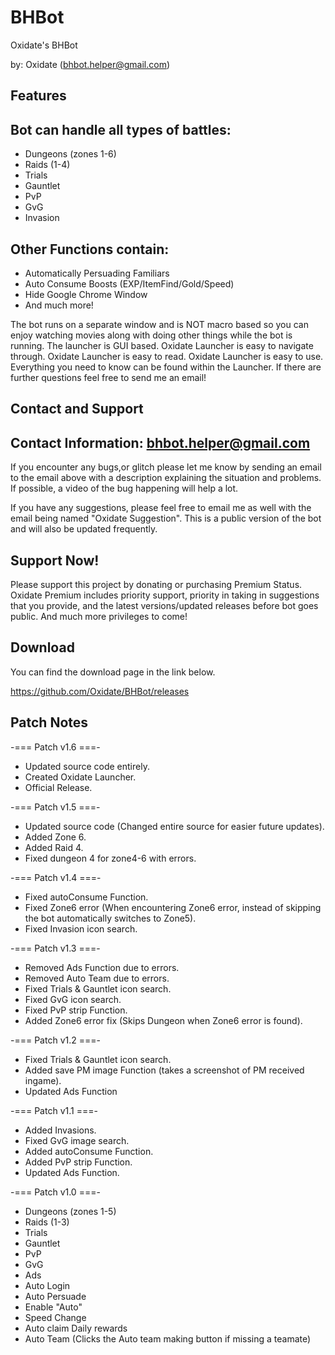 # BHBot
Oxidate's BHBot

by: Oxidate (bhbot.helper@gmail.com)


## Features

## Bot can handle all types of battles:
* Dungeons (zones 1-6)
* Raids (1-4)
* Trials
* Gauntlet
* PvP
* GvG
* Invasion

## Other Functions contain:
* Automatically Persuading Familiars
* Auto Consume Boosts
(EXP/ItemFind/Gold/Speed)
* Hide Google Chrome Window
* And much more!


The bot runs on a separate window and is NOT macro based so you can enjoy watching movies along with doing other things while the bot is running.
The launcher is GUI based.
Oxidate Launcher is easy to navigate through.
Oxidate Launcher is easy to read.
Oxidate Launcher is easy to use.
Everything you need to know can be found within the Launcher.
If there are further questions feel free to send me an email!


## Contact and Support


## Contact Information: bhbot.helper@gmail.com

If you encounter any bugs,or glitch please let me know by sending an email to the email above with a description explaining the situation and problems. If possible, a video of the bug happening will help a lot.

If you have any suggestions, please feel free to email me as well with the email being named "Oxidate Suggestion". This is a public version of the bot and will also be updated frequently.



## Support Now!
Please support this project by donating or purchasing Premium Status.
Oxidate Premium includes priority support, priority in taking in suggestions that you provide, and the latest versions/updated releases before bot goes public. And much more privileges to come!
   
## Download
You can find the download page in the link below.

https://github.com/Oxidate/BHBot/releases

## Patch Notes

-=== Patch v1.6 ===-
- Updated source code entirely.
- Created Oxidate Launcher.
- Official Release.

-=== Patch v1.5 ===-
- Updated source code (Changed entire source for easier future updates).
- Added Zone 6.
- Added Raid 4.
- Fixed dungeon 4 for zone4-6 with errors.

-=== Patch v1.4 ===-
- Fixed autoConsume Function.
- Fixed Zone6 error (When encountering Zone6 error, 
	instead of skipping the bot automatically switches to Zone5).
- Fixed Invasion icon search.

-=== Patch v1.3 ===-
- Removed Ads Function due to errors.
- Removed Auto Team due to errors.
- Fixed Trials & Gauntlet icon search.
- Fixed GvG icon search.
- Fixed PvP strip Function.
- Added Zone6 error fix (Skips Dungeon when Zone6 error is found).

-=== Patch v1.2 ===-
- Fixed Trials & Gauntlet icon search.
- Added save PM image Function (takes a screenshot of PM received ingame).
- Updated Ads Function

-=== Patch v1.1 ===-
- Added Invasions.
- Fixed GvG image search.
- Added autoConsume Function.
- Added PvP strip Function.
- Updated Ads Function.

-=== Patch v1.0 ===-
- Dungeons (zones 1-5)
- Raids (1-3)
- Trials
- Gauntlet
- PvP
- GvG
- Ads
- Auto Login
- Auto Persuade
- Enable "Auto"
- Speed Change
- Auto claim Daily rewards
- Auto Team (Clicks the Auto team making button if missing a teamate)
